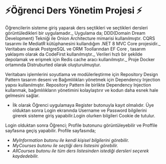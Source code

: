 # ⚡Öğrenci Ders Yönetim Projesi ⚡

Öğrencilerin sisteme giriş yaparak ders seçtikleri ve seçtikleri dersleri görüntüledikleri bir uygulamadır._ 
Uygulama da; DDD(Domain Dream Development) Tekniği ile Onion Architecture mimarisi kullanılmıştır. CQRS tasarımı ile MediatR kütüphanesini kullandığım .NET 8 MVC Core projesidir._
Veritabanı olarak PostgreSQL ve ORM Toollarından EF Core , tasarım yaklaşımı olarak da CodeFirst kullanılmıştır._
Verileri hızlı bir şekilde depolamak ve erişmek için Redis cache aracı kullanılmıştır._
Proje Docker ortamında Distruburted olarak oluşturulmuştur.

Veritabanı işlemlerini soyutlama ve modülerleştirme için Repository Design Pattern tasarım deseni ve Bağımlılıkları yönetmek için Dependency Injection yapısı kullanılmıştır.
Repository Pattern ile birlikte Dependency Injection kullanmak, bağımlılıkların yönetimini kolaylaştırır ve kodun daha esnek hale gelmesini sağlar.

- İlk olarak Öğrenci uygulamaya Register butonuyla kayıt olmalıdır.
Üye olduktan sonra Login ekranında  Username ve Password bilgilerini girerek sisteme giriş yapabilir.Login olurken bilgileri Cookie de tutulur.

Login olduktan sonra Öğrenci; Profile butonunu görüntüleyebilir ve Proffile sayfasına geçiş yapabilir.
Profile sayfasında;
-   _MyInformation butonu ile kendi kişisel bilgilerini görebilir._
-   _MyCourses butonu ile seçtiği ders listesini görebilir._
-   _AllCourses butonu ile tüm ders listesinden istediği dersleri seçerek kaydedebilir._


